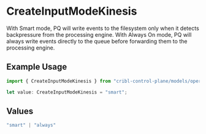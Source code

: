 # CreateInputModeKinesis

With Smart mode, PQ will write events to the filesystem only when it detects backpressure from the processing engine. With Always On mode, PQ will always write events directly to the queue before forwarding them to the processing engine.

## Example Usage

```typescript
import { CreateInputModeKinesis } from "cribl-control-plane/models/operations";

let value: CreateInputModeKinesis = "smart";
```

## Values

```typescript
"smart" | "always"
```